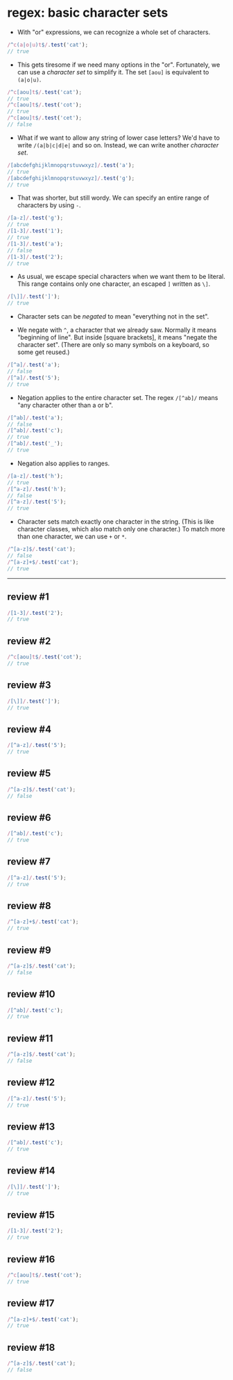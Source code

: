 # regex: basic character sets

- With "or" expressions, we can recognize a whole set of characters.

```js
/^c(a|o|u)t$/.test('cat');
// true
```

- This gets tiresome if we need many options in the "or". Fortunately, we can use a _character set_ to simplify it. The set `[aou]` is equivalent to `(a|o|u)`.

```js
/^c[aou]t$/.test('cat');
// true
/^c[aou]t$/.test('cot');
// true
/^c[aou]t$/.test('cet');
// false
```

- What if we want to allow any string of lower case letters? We'd have to write `/(a|b|c|d|e|` and so on. Instead, we can write another _character set_.

```js
/[abcdefghijklmnopqrstuvwxyz]/.test('a');
// true
/[abcdefghijklmnopqrstuvwxyz]/.test('g');
// true
```

- That was shorter, but still wordy. We can specify an entire range of characters by using `-`.

```js
/[a-z]/.test('g');
// true
/[1-3]/.test('1');
// true
/[1-3]/.test('a');
// false
/[1-3]/.test('2');
// true
```

- As usual, we escape special characters when we want them to be literal. This range contains only one character, an escaped `]` written as `\]`.

```js
/[\]]/.test(']');
// true
```

- Character sets can be _negated_ to mean "everything not in the set".

- We negate with `^`, a character that we already saw. Normally it means "beginning of line". But inside [square brackets], it means "negate the character set". (There are only so many symbols on a keyboard, so some get reused.)

```js
/[^a]/.test('a');
// false
/[^a]/.test('5');
// true
```

- Negation applies to the entire character set. The regex `/[^ab]/` means "any character other than a or b".

```js
/[^ab]/.test('a');
// false
/[^ab]/.test('c');
// true
/[^ab]/.test('_');
// true
```

- Negation also applies to ranges.

```js
/[a-z]/.test('h');
// true
/[^a-z]/.test('h');
// false
/[^a-z]/.test('5');
// true
```

- Character sets match exactly one character in the string. (This is like character classes, which also match only one character.) To match more than one character, we can use `+` or `*`.

```js
/^[a-z]$/.test('cat');
// false
/^[a-z]+$/.test('cat');
// true
```

---

## review #1

```js
/[1-3]/.test('2');
// true
```

## review #2

```js
/^c[aou]t$/.test('cot');
// true
```

## review #3

```js
/[\]]/.test(']');
// true
```

## review #4

```js
/[^a-z]/.test('5');
// true
```

## review #5

```js
/^[a-z]$/.test('cat');
// false
```

## review #6

```js
/[^ab]/.test('c');
// true
```

## review #7

```js
/[^a-z]/.test('5');
// true
```

## review #8

```js
/^[a-z]+$/.test('cat');
// true
```

## review #9

```js
/^[a-z]$/.test('cat');
// false
```

## review #10

```js
/[^ab]/.test('c');
// true
```

## review #11

```js
/^[a-z]$/.test('cat');
// false
```

## review #12

```js
/[^a-z]/.test('5');
// true
```

## review #13

```js
/[^ab]/.test('c');
// true
```

## review #14

```js
/[\]]/.test(']');
// true
```

## review #15

```js
/[1-3]/.test('2');
// true
```

## review #16

```js
/^c[aou]t$/.test('cot');
// true
```

## review #17

```js
/^[a-z]+$/.test('cat');
// true
```

## review #18

```js
/^[a-z]$/.test('cat');
// false
```